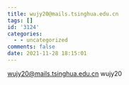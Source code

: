 ```yaml
---
title: wujy20@mails.tsinghua.edu.cn
tags: []
id: '3124'
categories:
  - - uncategorized
comments: false
date: 2021-11-28 18:15:01
---
```


wujy20@mails.tsinghua.edu.cn wujy20